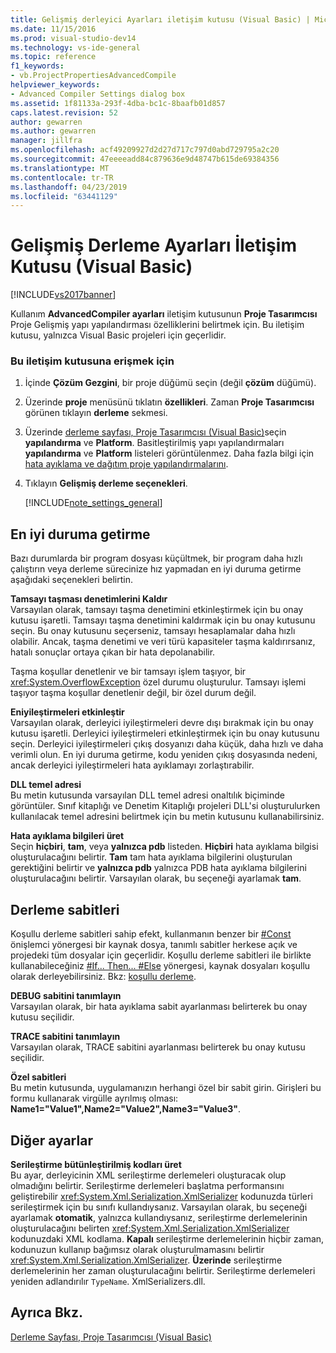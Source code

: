 ```yaml
---
title: Gelişmiş derleyici Ayarları iletişim kutusu (Visual Basic) | Microsoft Docs
ms.date: 11/15/2016
ms.prod: visual-studio-dev14
ms.technology: vs-ide-general
ms.topic: reference
f1_keywords:
- vb.ProjectPropertiesAdvancedCompile
helpviewer_keywords:
- Advanced Compiler Settings dialog box
ms.assetid: 1f81133a-293f-4dba-bc1c-8baafb01d857
caps.latest.revision: 52
author: gewarren
ms.author: gewarren
manager: jillfra
ms.openlocfilehash: acf49209927d2d27d717c797d0abd729795a2c20
ms.sourcegitcommit: 47eeeeadd84c879636e9d48747b615de69384356
ms.translationtype: MT
ms.contentlocale: tr-TR
ms.lasthandoff: 04/23/2019
ms.locfileid: "63441129"
---
```

# <a name="advanced-compiler-settings-dialog-box-visual-basic"></a>Gelişmiş Derleme Ayarları İletişim Kutusu (Visual Basic)
[!INCLUDE[vs2017banner](../../includes/vs2017banner.md)]

Kullanım **AdvancedCompiler ayarları** iletişim kutusunun **Proje Tasarımcısı** Proje Gelişmiş yapı yapılandırması özelliklerini belirtmek için. Bu iletişim kutusu, yalnızca Visual Basic projeleri için geçerlidir.  
  
### <a name="to-access-this-dialog-box"></a>Bu iletişim kutusuna erişmek için  
  
1. İçinde **Çözüm Gezgini**, bir proje düğümü seçin (değil **çözüm** düğümü).  
  
2. Üzerinde **proje** menüsünü tıklatın **özellikleri**. Zaman **Proje Tasarımcısı** görünen tıklayın **derleme** sekmesi.  
  
3. Üzerinde [derleme sayfası, Proje Tasarımcısı (Visual Basic)](../../ide/reference/compile-page-project-designer-visual-basic.md)seçin **yapılandırma** ve **Platform**. Basitleştirilmiş yapı yapılandırmaları **yapılandırma** ve **Platform** listeleri görüntülenmez. Daha fazla bilgi için [hata ayıklama ve dağıtım proje yapılandırmalarını](http://msdn.microsoft.com/0440b300-0614-4511-901a-105b771b236e).  
  
4. Tıklayın **Gelişmiş derleme seçenekleri**.  
  
   [!INCLUDE[note_settings_general](../../includes/note-settings-general-md.md)]  
  
## <a name="optimizations"></a>En iyi duruma getirme  
 Bazı durumlarda bir program dosyası küçültmek, bir program daha hızlı çalıştırın veya derleme sürecinize hız yapmadan en iyi duruma getirme aşağıdaki seçenekleri belirtin.  
  
 **Tamsayı taşması denetimlerini Kaldır**  
 Varsayılan olarak, tamsayı taşma denetimini etkinleştirmek için bu onay kutusu işaretli. Tamsayı taşma denetimini kaldırmak için bu onay kutusunu seçin. Bu onay kutusunu seçerseniz, tamsayı hesaplamalar daha hızlı olabilir. Ancak, taşma denetimi ve veri türü kapasiteler taşma kaldırırsanız, hatalı sonuçlar ortaya çıkan bir hata depolanabilir.  
  
 Taşma koşullar denetlenir ve bir tamsayı işlem taşıyor, bir <xref:System.OverflowException> özel durumu oluşturulur. Tamsayı işlemi taşıyor taşma koşullar denetlenir değil, bir özel durum değil.  
  
 **Eniyileştirmeleri etkinleştir**  
 Varsayılan olarak, derleyici iyileştirmeleri devre dışı bırakmak için bu onay kutusu işaretli. Derleyici iyileştirmeleri etkinleştirmek için bu onay kutusunu seçin. Derleyici iyileştirmeleri çıkış dosyanızı daha küçük, daha hızlı ve daha verimli olun. En iyi duruma getirme, kodu yeniden çıkış dosyasında nedeni, ancak derleyici iyileştirmeleri hata ayıklamayı zorlaştırabilir.  
  
 **DLL temel adresi**  
 Bu metin kutusunda varsayılan DLL temel adresi onaltılık biçiminde görüntüler. Sınıf kitaplığı ve Denetim Kitaplığı projeleri DLL'si oluşturulurken kullanılacak temel adresini belirtmek için bu metin kutusunu kullanabilirsiniz.  
  
 **Hata ayıklama bilgileri üret**  
 Seçin **hiçbiri**, **tam**, veya **yalnızca pdb** listeden. **Hiçbiri** hata ayıklama bilgisi oluşturulacağını belirtir. **Tam** tam hata ayıklama bilgilerini oluşturulan gerektiğini belirtir ve **yalnızca pdb** yalnızca PDB hata ayıklama bilgilerini oluşturulacağını belirtir. Varsayılan olarak, bu seçeneği ayarlamak **tam**.  
  
## <a name="compilation-constants"></a>Derleme sabitleri  
 Koşullu derleme sabitleri sahip efekt, kullanmanın benzer bir [#Const](http://msdn.microsoft.com/library/707669e5-23f9-4f17-8622-a0d534429386) önişlemci yönergesi bir kaynak dosya, tanımlı sabitler herkese açık ve projedeki tüm dosyalar için geçerlidir. Koşullu derleme sabitleri ile birlikte kullanabileceğiniz [#If... Then... #Else](http://msdn.microsoft.com/library/10bba104-e3fd-451b-b672-faa472530502) yönergesi, kaynak dosyaları koşullu olarak derleyebilirsiniz. Bkz: [koşullu derleme](http://msdn.microsoft.com/library/9c35e55e-7eee-44fb-a586-dad1f1884848).  
  
 **DEBUG sabitini tanımlayın**  
 Varsayılan olarak, bir hata ayıklama sabit ayarlanması belirterek bu onay kutusu seçilidir.  
  
 **TRACE sabitini tanımlayın**  
 Varsayılan olarak, TRACE sabitini ayarlanması belirterek bu onay kutusu seçilidir.  
  
 **Özel sabitleri**  
 Bu metin kutusunda, uygulamanızın herhangi özel bir sabit girin. Girişleri bu formu kullanarak virgülle ayrılmış olması: **Name1="Value1",Name2="Value2",Name3="Value3"**.  
  
## <a name="other-settings"></a>Diğer ayarlar  
 **Serileştirme bütünleştirilmiş kodları üret**  
 Bu ayar, derleyicinin XML serileştirme derlemeleri oluşturacak olup olmadığını belirtir. Serileştirme derlemeleri başlatma performansını geliştirebilir <xref:System.Xml.Serialization.XmlSerializer> kodunuzda türleri serileştirmek için bu sınıfı kullandıysanız. Varsayılan olarak, bu seçeneği ayarlamak **otomatik**, yalnızca kullandıysanız, serileştirme derlemelerinin oluşturulacağını belirten <xref:System.Xml.Serialization.XmlSerializer> kodunuzdaki XML kodlama. **Kapalı** serileştirme derlemelerinin hiçbir zaman, kodunuzun kullanıp bağımsız olarak oluşturulmamasını belirtir <xref:System.Xml.Serialization.XmlSerializer>. **Üzerinde** serileştirme derlemelerinin her zaman oluşturulacağını belirtir. Serileştirme derlemeleri yeniden adlandırılır `TypeName`. XmlSerializers.dll.  
  
## <a name="see-also"></a>Ayrıca Bkz.  
 [Derleme Sayfası, Proje Tasarımcısı (Visual Basic)](../../ide/reference/compile-page-project-designer-visual-basic.md)
